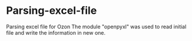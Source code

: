 # Parsing-excel-file
Parsing excel file for Ozon
The module "openpyxl" was used to read initial file and write the information in new one.
